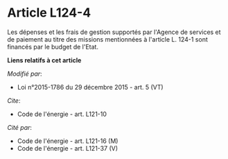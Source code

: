 # Article L124-4

Les dépenses et les frais de gestion supportés par l'Agence de services et de paiement au titre des missions mentionnées à
l'article L. 124-1 sont financés par le budget de l'Etat.

**Liens relatifs à cet article**

_Modifié par_:

  - Loi n°2015-1786 du 29 décembre 2015 - art. 5 (VT)

_Cite_:

  - Code de l'énergie - art. L121-10

_Cité par_:

  - Code de l'énergie - art. L121-16 (M)
  - Code de l'énergie - art. L121-37 (V)
